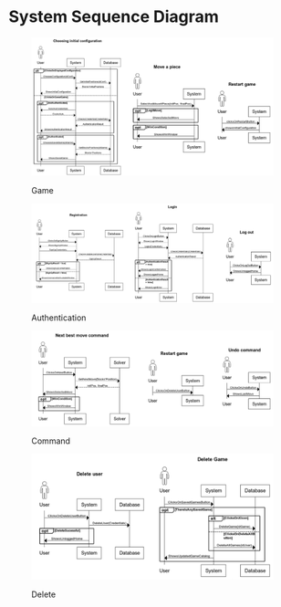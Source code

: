 # System Sequence Diagram

<div data-full-width="true">

<figure><img src="../.gitbook/assets/Immagine5.png" alt=""><figcaption><p>Game</p></figcaption></figure>

</div>

<div data-full-width="true">

<figure><img src="../.gitbook/assets/Immagine2.png" alt=""><figcaption><p>Authentication</p></figcaption></figure>

</div>

<div data-full-width="true">

<figure><img src="../.gitbook/assets/Immagine3.png" alt=""><figcaption><p>Command</p></figcaption></figure>

</div>

<div data-full-width="true">

<figure><img src="../.gitbook/assets/Immagine6.png" alt=""><figcaption><p>Delete</p></figcaption></figure>

</div>
